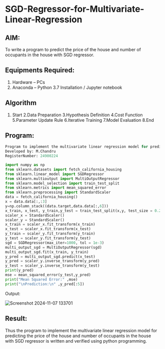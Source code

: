 # SGD-Regressor-for-Multivariate-Linear-Regression

## AIM:
To write a program to predict the price of the house and number of occupants in the house with SGD regressor.

## Equipments Required:
1. Hardware – PCs
2. Anaconda – Python 3.7 Installation / Jupyter notebook

## Algorithm
1. Start
2.Data Preparation
3.Hypothesis Definition
4.Cost Function
5.Parameter Update Rule
6.Iterative Training
7.Model Evaluation
8.End 

## Program:
```python
Program to implement the multivariate linear regression model for predicting the price of the house and number of occupants in the house with SGD regressor.
Developed by: M.Chandru
RegisterNumber: 24900224
```
```python
import numpy as np 
from sklearn.datasets import fetch_california_housing
from sklearn.linear_model import SGDRegressor 
from sklearn.multioutput import MultiOutputRegressor 
from sklearn.model_selection import train_test_split 
from sklearn.metrics import mean_squared_error 
from sklearn.preprocessing import StandardScaler
data = fetch_california_housing()
x = data.data[:,:3]
y=np.column_stack((data.target,data.data[:,6]))
x_train, x_test, y_train,y_test = train_test_split(x,y, test_size = 0.2, random_state = 42)
scaler_x = StandardScaler()
scaler_y = StandardScaler()
x_train = scaler_x.fit_transform(x_train)
x_test = scaler_x.fit_transform(x_test)
y_train = scaler_y.fit_transform(y_train)
y_test = scaler_y.fit_transform(y_test)
sgd = SGDRegressor(max_iter=1000, tol = 1e-3)
multi_output_sgd = MultiOutputRegressor(sgd)
multi_output_sgd.fit(x_train, y_train)
y_pred = multi_output_sgd.predict(x_test)
y_pred = scaler_y.inverse_transform(y_pred)
y_test = scaler_y.inverse_transform(y_test)
print(y_pred)
mse = mean_squared_error(y_test,y_pred)
print("Mean Squared Error:" ,mse)
print("\nPrediction:\n" ,y_pred[:5])
```
Output:

![Screenshot 2024-11-07 133701](https://github.com/user-attachments/assets/7d7160c9-51a8-4dbc-bb3f-7626c4a7cdb7)



## Result:
Thus the program to implement the multivariate linear regression model for predicting the price of the house and number of occupants in the house with SGD regressor is written and verified using python programming.
